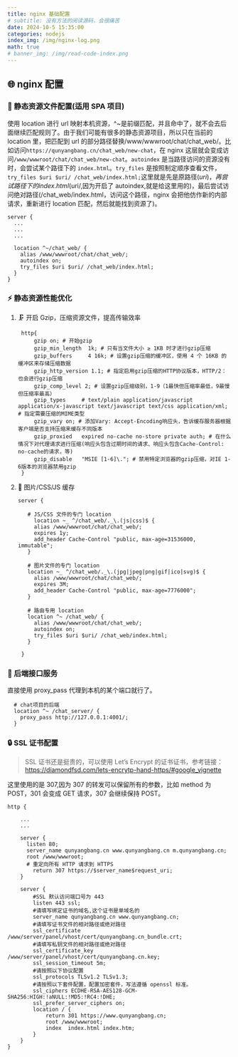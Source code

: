 ```yaml
---
title: nginx 基础配置
# subtitle: 没有方法的阅读源码，会很痛苦
date: 2024-10-5 15:35:00
categories: nodejs
index_img: /img/nginx-log.png
math: true
# banner_img: /img/read-code-index.png
---
```


## 🌐 nginx 配置

### 📁 静态资源文件配置(适用 SPA 项目)

使用 location 进行 url 映射本机资源，^~是前缀匹配，并且命中了，就不会去后面继续匹配规则了。由于我们可能有很多的静态资源项目，所以只在当前的 location 里，把匹配到 url 的部分路径替换/www/wwwroot/chat/chat_web/。比如访问`https://qunyangbang.cn/chat_web/new-chat`，在 nginx 这层就会变成访问`/www/wwwroot/chat/chat_web/new-chat`。`autoindex` 是当路径访问的资源没有时，会尝试某个路径下的 `index.html`。`try_files` 是按照制定顺序查看文件，`try_files $uri $uri/ /chat_web/index.html;`这里就是先是原路径($uri)，再尝试路径下的 index.html($uri/,因为开启了 autoindex,就是给这里用的)，最后尝试访问绝对路径(/chat_web/index.html，访问这个路径，nginx 会把他仿作新的内部请求，重新进行 location 匹配，然后就能找到资源了)。

```
server {
  ...
  ...
  ...

  location ^~/chat_web/ {
    alias /www/wwwroot/chat/chat_web/;
    autoindex on;
    try_files $uri $uri/ /chat_web/index.html;
  }
}
```

### ⚡ 静态资源性能优化

1. 🗜️ 开启 Gzip，压缩资源文件，提高传输效率

   ```
    http{
        gzip on; # 开始gzip
        gzip_min_length  1k; # 只有当文件大小 ≥ 1KB 时才进行gzip压缩
        gzip_buffers     4 16k; # 设置gzip压缩的缓冲区，使用 4 个 16KB 的缓冲区来存储压缩数据
        gzip_http_version 1.1; # 指定启用gzip压缩的HTTP协议版本，HTTP/2：也会进行gzip压缩
        gzip_comp_level 2; # 设置gzip压缩级别，1-9（1最快但压缩率最低，9最慢但压缩率最高）
        gzip_types     # text/plain application/javascript application/x-javascript text/javascript text/css application/xml; # 指定需要压缩的MIME类型
        gzip_vary on; # 添加Vary: Accept-Encoding响应头，告诉缓存服务器根据客户端是否支持压缩来缓存不同版本
        gzip_proxied   expired no-cache no-store private auth; # 在什么情况下对代理请求进行压缩(响应头包含过期时间的请求、响应头包含Cache-Control: no-cache的请求，等)
        gzip_disable   "MSIE [1-6]\."; # 禁用特定浏览器的gzip压缩，对IE 1-6版本的浏览器禁用gzip
    }
   ```

2. 💾 图片/CSS/JS 缓存

   ```
   server {

      # JS/CSS 文件的专门 location
        location ~_ ^/chat_web/._\.(js|css)$ {
        alias /www/wwwroot/chat/chat_web/;
        expires 1y;
        add_header Cache-Control "public, max-age=31536000, immutable";
      }

      # 图片文件的专门 location
      location ~_ ^/chat_web/._\.(jpg|jpeg|png|gif|ico|svg)$ {
        alias /www/wwwroot/chat/chat_web/;
        expires 3M;
        add_header Cache-Control "public, max-age=7776000";
      }

      # 路由专用 location
      location ^~ /chat_web/ {
        alias /www/wwwroot/chat/chat_web/;
        autoindex on;
        try_files $uri $uri/ /chat_web/index.html;
      }

    }
   ```

### 🔗 后端接口服务

直接使用 proxy_pass 代理到本机的某个端口就行了。

```
  # chat项目的后端
  location ^~ /chat_server/ {
    proxy_pass http://127.0.0.1:4001/;
  }

```

### 🔒 SSL 证书配置

> SSL 证书还是挺贵的，可以使用 Let’s Encrypt 的证书证书，参考链接：https://diamondfsd.com/lets-encrytp-hand-https/#google_vignette

这里使用的是 307,因为 307 的转发可以保留所有的参数，比如 method 为 POST，301 会变成 GET 请求，307 会继续保持 POST。

```
http {

    ...
    ...

    server {
      listen 80;
      server_name qunyangbang.cn www.qunyangbang.cn m.qunyangbang.cn;
      root /www/wwwroot;
      # 重定向所有 HTTP 请求到 HTTPS
        return 307 https://$server_name$request_uri;
    }

    server {
        #SSL 默认访问端口号为 443
        listen 443 ssl;
        #请填写绑定证书的域名,这个证书是单域名的
        server_name qunyangbang.cn www.qunyangbang.cn;
        #请填写证书文件的相对路径或绝对路径
        ssl_certificate /www/server/panel/vhost/cert/qunyangbang.cn_bundle.crt;
        #请填写私钥文件的相对路径或绝对路径
        ssl_certificate_key /www/server/panel/vhost/cert/qunyangbang.cn.key;
        ssl_session_timeout 5m;
        #请按照以下协议配置
        ssl_protocols TLSv1.2 TLSv1.3;
        #请按照以下套件配置，配置加密套件，写法遵循 openssl 标准。
        ssl_ciphers ECDHE-RSA-AES128-GCM-SHA256:HIGH:!aNULL:!MD5:!RC4:!DHE;
        ssl_prefer_server_ciphers on;
        location / {
            return 301 https://www.qunyangbang.cn;
            root /www/wwwroot;
            index  index.html index.htm;
        }
    }
}

```
